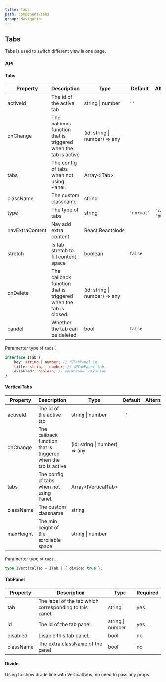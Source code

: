 ```yaml
---
title: Tabs
path: component/tabs
group: Navigation
---
```


## Tabs

Tabs is used to switch different view in one page.

### API

#### Tabs

| Property        | Description                                                     | Type                          | Default    | Alternative          | Required |
| --------------- | --------------------------------------------------------------- | ----------------------------- | ---------- | -------------------- | -------- |
| activeId        | The id of the active tab                                        | string \| number              | `''`       |                      | yes      |
| onChange        | The callback function that is triggered when the tab is active  | (id: string \| number) => any |            |                      | yes      |
| tabs            | The config of tabs when not using Panel.                        | Array<ITab\>                   |            |                      | no       |
| className       | The custom classname                                            | string                        |            |                      | no       |
| type            | The type of tabs                                                | string                        | `'normal'` | `'card'`, `'button'` | no       |
| navExtraContent | Nav add extra content                                           | React.ReactNode               |            |                      | no       |
| stretch         | Is tab stretch to fill content space                            | boolean                       | `false`    |                      | no       |
| onDelete        | The callback function that is triggered when the tab is closed. | (id: string \| number) => any |            |                      | no       |
| candel          | Whether the tab can be deleted.                                 | bool                          | `false`    |                      | no       |

Paramerter type of `tabs`：

```ts
interface ITab {
	key: string | number; // 同TabPanel id
	title: string | number; // 同TabPanel tab
	disabled?: boolean; // 同TabPanel disabled
}
```

#### VerticalTabs

| Property  | Description                                                    | Type                          | Default | Alternative | Required |
| --------- | -------------------------------------------------------------- | ----------------------------- | ------- | ----------- | -------- |
| activeId  | The id of the active tab                                       | string \| number              | `''`    |             | yes      |
| onChange  | The callback function that is triggered when the tab is active | (id: string \| number) => any |         |             | yes      |
| tabs      | The config of tabs when not using Panel.                       | Array<IVerticalTab\>           |         |             | no       |
| className | The custom classname                                           | string                        |         |             | no       |
| maxHeight | The min height of the scrollable space                         | string \| number              |         |             | no       |

Paramerter type of `tabs`：

```ts
type IVerticalTab = ITab | { divide: true };
```

#### TabPanel

| Property  | Description                                             | Type             | Required |
| --------- | ------------------------------------------------------- | ---------------- | -------- |
| tab       | The label of the tab which corresponding to this panel. | string           | yes      |
| id        | The id of the tab panel.                                | string \| number | yes      |
| disabled  | Disable this tab panel.                                 | bool             | no       |
| className | The extra className of the panel                        | bool             | no       |

#### Divide

Using to show divide line with VerticalTabs, no need to pass any props.
